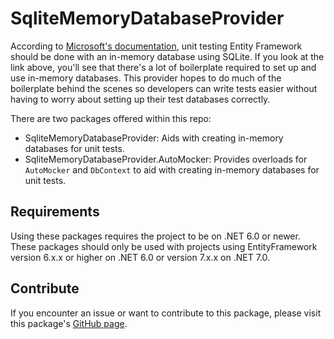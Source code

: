 # SqliteMemoryDatabaseProvider

According to [Microsoft's documentation](https://learn.microsoft.com/en-us/ef/core/testing/testing-without-the-database#sqlite-in-memory), unit testing Entity Framework should be done with an in-memory database using SQLite. If you look at the link above, you'll see that there's a lot of boilerplate required to set up and use in-memory databases. This provider hopes to do much of the boilerplate behind the scenes so developers can write tests easier without having to worry about setting up their test databases correctly.

There are two packages offered within this repo:
- SqliteMemoryDatabaseProvider: Aids with creating in-memory databases for unit tests.
- SqliteMemoryDatabaseProvider.AutoMocker: Provides overloads for `AutoMocker` and `DbContext` to aid with creating in-memory databases for unit tests.

## Requirements

Using these packages requires the project to be on .NET 6.0 or newer. These packages should only be used with projects using EntityFramework version 6.x.x or higher on .NET 6.0 or version 7.x.x on .NET 7.0.

## Contribute

If you encounter an issue or want to contribute to this package, please visit this package's [GitHub page](https://github.com/Owen-Krueger/SqliteMemoryDatabaseProvider).

